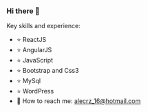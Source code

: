 ### Hi there 👋

<!--
**alecy1/alecy1** is a ✨ _special_ ✨ repository because its `README.md` (this file) appears on your GitHub profile.

Here are some ideas to get you started:

- 🔭 I’m currently working on ...
- 🌱 I’m currently learning ...
- 👯 I’m looking to collaborate on ...
- 🤔 I’m looking for help with ...
- 💬 Ask me about ...
- 😄 Pronouns: ...
- ⚡ Fun fact: ...
-->
Key skills and experience:
- ⭐ ReactJS 
- ⭐ AngularJS 
- ⭐ JavaScript 
- ⭐ Bootstrap and Css3 
- ⭐ MySql 
- ⭐ WordPress 
- 📧 How to reach me: alecrz_16@hotmail.com


